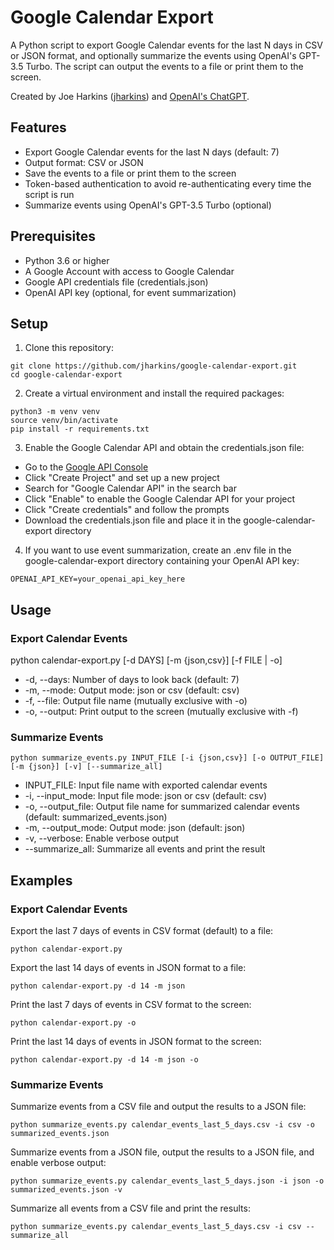 # Google Calendar Export

A Python script to export Google Calendar events for the last N days in CSV or JSON format, and optionally summarize the events using OpenAI's GPT-3.5 Turbo. The script can output the events to a file or print them to the screen.

Created by Joe Harkins ([jharkins](https://github.com/jharkins)) and [OpenAI's ChatGPT](https://www.openai.com/).

## Features

- Export Google Calendar events for the last N days (default: 7)
- Output format: CSV or JSON
- Save the events to a file or print them to the screen
- Token-based authentication to avoid re-authenticating every time the script is run
- Summarize events using OpenAI's GPT-3.5 Turbo (optional)

## Prerequisites

- Python 3.6 or higher
- A Google Account with access to Google Calendar
- Google API credentials file (credentials.json)
- OpenAI API key (optional, for event summarization)

## Setup

1. Clone this repository:

```
git clone https://github.com/jharkins/google-calendar-export.git
cd google-calendar-export
```

2. Create a virtual environment and install the required packages:

```
python3 -m venv venv
source venv/bin/activate
pip install -r requirements.txt
```

3. Enable the Google Calendar API and obtain the credentials.json file:

- Go to the [Google API Console](https://console.developers.google.com/)
- Click "Create Project" and set up a new project
- Search for "Google Calendar API" in the search bar
- Click "Enable" to enable the Google Calendar API for your project
- Click "Create credentials" and follow the prompts
- Download the credentials.json file and place it in the google-calendar-export directory

4. If you want to use event summarization, create an .env file in the google-calendar-export directory containing your OpenAI API key:

```
OPENAI_API_KEY=your_openai_api_key_here
```

## Usage

### Export Calendar Events

python calendar-export.py [-d DAYS] [-m {json,csv}] [-f FILE | -o]

- -d, --days: Number of days to look back (default: 7)
- -m, --mode: Output mode: json or csv (default: csv)
- -f, --file: Output file name (mutually exclusive with -o)
- -o, --output: Print output to the screen (mutually exclusive with -f)

### Summarize Events

`python summarize_events.py INPUT_FILE [-i {json,csv}] [-o OUTPUT_FILE] [-m {json}] [-v] [--summarize_all]`

- INPUT_FILE: Input file name with exported calendar events
- -i, --input_mode: Input file mode: json or csv (default: csv)
- -o, --output_file: Output file name for summarized calendar events (default: summarized_events.json)
- -m, --output_mode: Output mode: json (default: json)
- -v, --verbose: Enable verbose output
- --summarize_all: Summarize all events and print the result

## Examples

### Export Calendar Events

Export the last 7 days of events in CSV format (default) to a file:

`python calendar-export.py`

Export the last 14 days of events in JSON format to a file:

`python calendar-export.py -d 14 -m json`

Print the last 7 days of events in CSV format to the screen:

`python calendar-export.py -o`

Print the last 14 days of events in JSON format to the screen:

`python calendar-export.py -d 14 -m json -o`

### Summarize Events

Summarize events from a CSV file and output the results to a JSON file:

`python summarize_events.py calendar_events_last_5_days.csv -i csv -o summarized_events.json`

Summarize events from a JSON file, output the results to a JSON file, and enable verbose output:

`python summarize_events.py calendar_events_last_5_days.json -i json -o summarized_events.json -v`

Summarize all events from a CSV file and print the results:

`python summarize_events.py calendar_events_last_5_days.csv -i csv --summarize_all`

